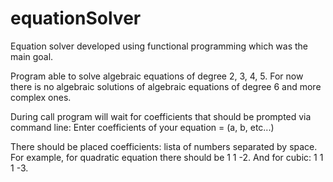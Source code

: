 # equationSolver
Equation solver developed using functional programming which was the main goal.

Program able to solve algebraic equations of degree 2, 3, 4, 5. For now there is no algebraic solutions of algebraic equations of degree 6 and more complex ones.

During call program will wait for coefficients that should be prompted via command line:
Enter coefficients of your equation = (a, b, etc...) 

There should be placed coefficients: lista of numbers separated by space.
For example, for quadratic equation there should be 1 1 -2. And for cubic: 1 1 1 -3.
